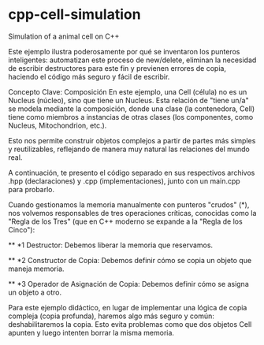 # cpp-cell-simulation
Simulation of a animal cell on C++

Este ejemplo ilustra poderosamente por qué se inventaron los punteros inteligentes: automatizan este proceso de new/delete, eliminan la necesidad de escribir destructores para este fin y previenen errores de copia, haciendo el código más seguro y fácil de escribir.

Concepto Clave: Composición
En este ejemplo, una Cell (célula) no es un Nucleus (núcleo), sino que tiene un Nucleus. Esta relación de "tiene un/a" se modela mediante la composición, donde una clase (la contenedora, Cell) tiene como miembros a instancias de otras clases (los componentes, como Nucleus, Mitochondrion, etc.).

Esto nos permite construir objetos complejos a partir de partes más simples y reutilizables, reflejando de manera muy natural las relaciones del mundo real.

A continuación, te presento el código separado en sus respectivos archivos .hpp (declaraciones) y .cpp (implementaciones), junto con un main.cpp para probarlo.

Cuando gestionamos la memoria manualmente con punteros "crudos" (*), nos volvemos responsables de tres operaciones críticas, conocidas como la "Regla de los Tres" (que en C++ moderno se expande a la "Regla de los Cinco"):

** *1 Destructor: Debemos liberar la memoria que reservamos.

** *2 Constructor de Copia: Debemos definir cómo se copia un objeto que maneja memoria.

** *3 Operador de Asignación de Copia: Debemos definir cómo se asigna un objeto a otro.

Para este ejemplo didáctico, en lugar de implementar una lógica de copia compleja (copia profunda), haremos algo más seguro y común: deshabilitaremos la copia. Esto evita problemas como que dos objetos Cell apunten y luego intenten borrar la misma memoria.
